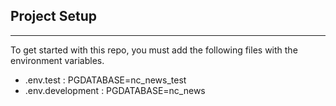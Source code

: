 ## Project Setup
---

To get started with this repo, you must add the following files with the environment variables.
- .env.test : PGDATABASE=nc_news_test
- .env.development : PGDATABASE=nc_news
